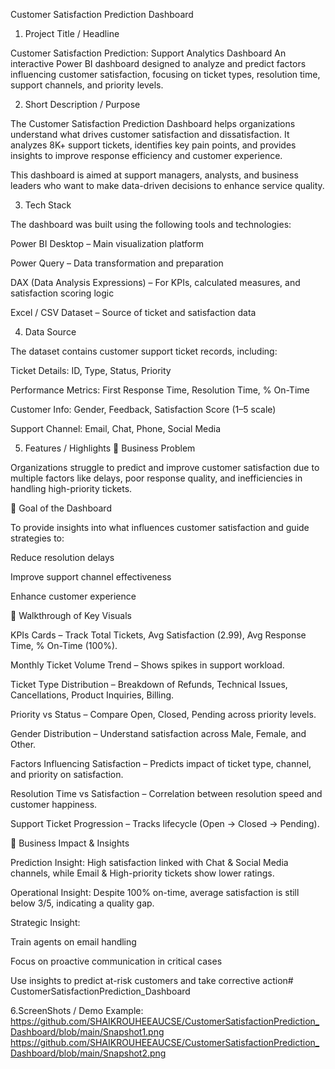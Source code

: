 Customer Satisfaction Prediction Dashboard
1. Project Title / Headline

Customer Satisfaction Prediction: Support Analytics Dashboard
An interactive Power BI dashboard designed to analyze and predict factors influencing customer satisfaction, focusing on ticket types, resolution time, support channels, and priority levels.

2. Short Description / Purpose

The Customer Satisfaction Prediction Dashboard helps organizations understand what drives customer satisfaction and dissatisfaction. It analyzes 8K+ support tickets, identifies key pain points, and provides insights to improve response efficiency and customer experience.

This dashboard is aimed at support managers, analysts, and business leaders who want to make data-driven decisions to enhance service quality.

3. Tech Stack

The dashboard was built using the following tools and technologies:

Power BI Desktop – Main visualization platform

Power Query – Data transformation and preparation

DAX (Data Analysis Expressions) – For KPIs, calculated measures, and satisfaction scoring logic

Excel / CSV Dataset – Source of ticket and satisfaction data

4. Data Source

The dataset contains customer support ticket records, including:

Ticket Details: ID, Type, Status, Priority

Performance Metrics: First Response Time, Resolution Time, % On-Time

Customer Info: Gender, Feedback, Satisfaction Score (1–5 scale)

Support Channel: Email, Chat, Phone, Social Media

5. Features / Highlights
🔹 Business Problem

Organizations struggle to predict and improve customer satisfaction due to multiple factors like delays, poor response quality, and inefficiencies in handling high-priority tickets.

🔹 Goal of the Dashboard

To provide insights into what influences customer satisfaction and guide strategies to:

Reduce resolution delays

Improve support channel effectiveness

Enhance customer experience

🔹 Walkthrough of Key Visuals

KPIs Cards – Track Total Tickets, Avg Satisfaction (2.99), Avg Response Time, % On-Time (100%).

Monthly Ticket Volume Trend – Shows spikes in support workload.

Ticket Type Distribution – Breakdown of Refunds, Technical Issues, Cancellations, Product Inquiries, Billing.

Priority vs Status – Compare Open, Closed, Pending across priority levels.

Gender Distribution – Understand satisfaction across Male, Female, and Other.

Factors Influencing Satisfaction – Predicts impact of ticket type, channel, and priority on satisfaction.

Resolution Time vs Satisfaction – Correlation between resolution speed and customer happiness.

Support Ticket Progression – Tracks lifecycle (Open → Closed → Pending).

🔹 Business Impact & Insights

Prediction Insight: High satisfaction linked with Chat & Social Media channels, while Email & High-priority tickets show lower ratings.

Operational Insight: Despite 100% on-time, average satisfaction is still below 3/5, indicating a quality gap.

Strategic Insight:

Train agents on email handling

Focus on proactive communication in critical cases

Use insights to predict at-risk customers and take corrective action# CustomerSatisfactionPrediction_Dashboard

6.ScreenShots / Demo
Example: https://github.com/SHAIKROUHEEAUCSE/CustomerSatisfactionPrediction_Dashboard/blob/main/Snapshot1.png
https://github.com/SHAIKROUHEEAUCSE/CustomerSatisfactionPrediction_Dashboard/blob/main/Snapshot2.png
